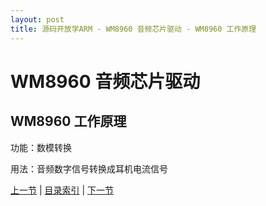 ```yaml
---
layout: post
title: 源码开放学ARM - WM8960 音频芯片驱动 - WM8960 工作原理
---
```


# WM8960 音频芯片驱动 #
##  WM8960 工作原理

功能：数模转换

用法：音频数字信号转换成耳机电流信号

	



[上一节](chp16-6.html)  |  [目录索引](../index.html)  |  [下一节](chp17-2.html)

